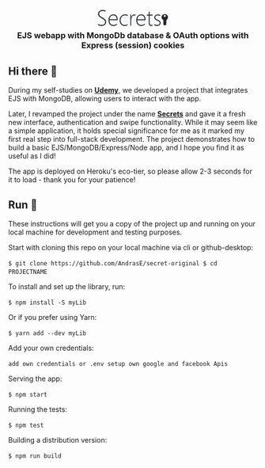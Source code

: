 <h3 align="center">
  <a href="https://app-secret-original.herokuapp.com/" target="_blank" rel="noopener noreferrer">
  <img src="https://github.com/AndrasE/raw-readme/blob/main/secrets-orig-readme-img.png?raw=true" width="150px">
  </a>
<br/>
EJS webapp with MongoDb database & OAuth options with Express (session) cookies
</h3>

## Hi there 👋

During my self-studies on **[Udemy](https://www.udemy.com/course/the-complete-web-development-bootcamp)**, we developed a project that integrates EJS with MongoDB, allowing users to interact with the app.

Later, I revamped the project under the name 
**[Secrets](https://github.com/AndrasE/secrets)** and gave it a fresh new interface, authentication and swipe functionality. While it may seem like a simple application, it holds special significance for me as it marked my first real step into full-stack development. The project demonstrates how to build a basic EJS/MongoDB/Express/Node app, and I hope you find it as useful as I did!

The app is deployed on Heroku's eco-tier, so please allow 2-3 seconds for it to load - thank you for your patience!

## Run 🚀

These instructions will get you a copy of the project up and running on your local machine for development and testing purposes.

Start with cloning this repo on your local machine via cli or github-desktop:

`
$ git clone https://github.com/AndrasE/secret-original
$ cd PROJECTNAME
`

To install and set up the library, run:

`
$ npm install -S myLib
`

Or if you prefer using Yarn:

`
$ yarn add --dev myLib
`

Add your own credentials:

`
add own credentials or .env
setup own google and facebook Apis
`

Serving the app:

`
$ npm start
`

Running the tests:

`
$ npm test
`

Building a distribution version:

`
$ npm run build
`
